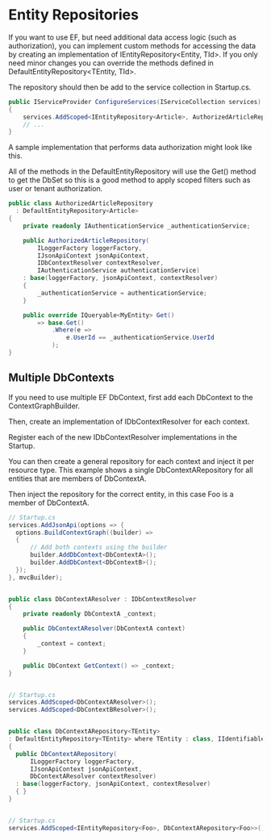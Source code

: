 # Entity Repositories

If you want to use EF, but need additional data access logic (such as authorization), you can implement custom methods for accessing the data by creating an implementation of IEntityRepository<Entity, TId>. If you only need minor changes you can override the methods defined in DefaultEntityRepository<TEntity, TId>.

The repository should then be add to the service collection in Startup.cs.

```c#
public IServiceProvider ConfigureServices(IServiceCollection services) 
{
    services.AddScoped<IEntityRepository<Article>, AuthorizedArticleRepository>();
    // ...
}
```

A sample implementation that performs data authorization might look like this.

All of the methods in the DefaultEntityRepository will use the Get() method to get the DbSet<TEntity> so this is a good method to apply scoped filters such as user or tenant authorization.

```c#
public class AuthorizedArticleRepository 
  : DefaultEntityRepository<Article>
{
    private readonly IAuthenticationService _authenticationService;

    public AuthorizedArticleRepository(
        ILoggerFactory loggerFactory,
        IJsonApiContext jsonApiContext,
        IDbContextResolver contextResolver,
        IAuthenticationService authenticationService)
    : base(loggerFactory, jsonApiContext, contextResolver)
    {
        _authenticationService = authenticationService;
    }

    public override IQueryable<MyEntity> Get() 
        => base.Get()
            .Where(e => 
                e.UserId == _authenticationService.UserId
            );
}
```

## Multiple DbContexts

If you need to use multiple EF DbContext, first add each DbContext to the ContextGraphBuilder.

Then, create an implementation of IDbContextResolver for each context.

Register each of the new IDbContextResolver implementations in the Startup.

You can then create a general repository for each context and inject it per resource type. This example shows a single DbContextARepository for all entities that are members of DbContextA.

Then inject the repository for the correct entity, in this case Foo is a member of DbContextA.

```c#
// Startup.cs
services.AddJsonApi(options => {
  options.BuildContextGraph((builder) =>
  {
      // Add both contexts using the builder
      builder.AddDbContext<DbContextA>();
      builder.AddDbContext<DbContextB>();
  });
}, mvcBuilder);


public class DbContextAResolver : IDbContextResolver
{
    private readonly DbContextA _context;

    public DbContextAResolver(DbContextA context)
    {
        _context = context;
    }

    public DbContext GetContext() => _context;
}


// Startup.cs
services.AddScoped<DbContextAResolver>();
services.AddScoped<DbContextBResolver>();


public class DbContextARepository<TEntity> 
: DefaultEntityRepository<TEntity> where TEntity : class, IIdentifiable<T>
{
  public DbContextARepository(
      ILoggerFactory loggerFactory,
      IJsonApiContext jsonApiContext,
      DbContextAResolver contextResolver)
  : base(loggerFactory, jsonApiContext, contextResolver)
  { }
}


// Startup.cs
services.AddScoped<IEntityRepository<Foo>, DbContextARepository<Foo>>();
```